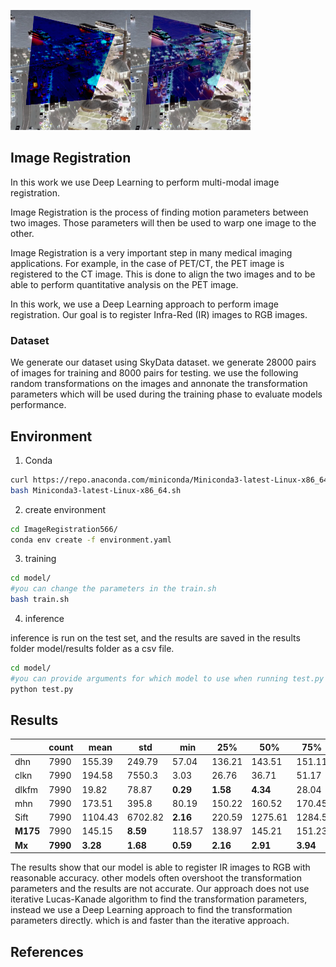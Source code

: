 
![Image registration](registered-51.png)

## Image Registration

In this work we use Deep Learning to perform multi-modal image registration.

Image Registration is the process of finding motion parameters between two images. 
Those parameters will then be used to warp one image to the other.

Image Registration is a very important step in many medical imaging applications.
For example, in the case of PET/CT, the PET image is registered to the CT image.
This is done to align the two images and to be able to perform quantitative analysis
on the PET image.

In this work, we use a Deep Learning approach to perform image registration.
Our goal is to register Infra-Red (IR) images to RGB images.

### Dataset
We generate our dataset using SkyData dataset. we generate 28000 pairs of images for training and 8000 pairs for testing.
we use the following random transformations on the images and annonate the transformation parameters which will be used
during the training phase to evaluate models performance.

## Environment

1. Conda
```bash
curl https://repo.anaconda.com/miniconda/Miniconda3-latest-Linux-x86_64.sh -o Miniconda3-latest-Linux-x86_64.sh
bash Miniconda3-latest-Linux-x86_64.sh
```

2. create environment
```bash
cd ImageRegistration566/
conda env create -f environment.yaml
```

3. training

```bash
cd model/
#you can change the parameters in the train.sh
bash train.sh
```

4. inference

inference is run on the test set, and the results are saved in the results folder model/results folder as a csv file.
```bash
cd model/
#you can provide arguments for which model to use when running test.py 
python test.py 
```
## Results

|       | count | mean    | std     | min    | 25%    | 50%     | 75%    | max       |
| ----- | ---- | ------- | ------- | ------ | ------ | ------- | ------ | --------- |
| dhn   | 7990 | 155.39  | 249.79  | 57.04  | 136.21 | 143.51  | 151.11 | 12720.9   |
| clkn  | 7990 | 194.58  | 7550.3  | 3.03   | 26.76  | 36.71   | 51.17  | 605127.75 |
| dlkfm | 7990 | 19.82   | 78.87   | **0.29**   | **1.58**   | **4.34**    | 28.04  | 4510.84   |
| mhn   | 7990 | 173.51  | 395.8   | 80.19  | 150.22 | 160.52  | 170.45 | 33016.71  |
| Sift  | 7990 | 1104.43 | 6702.82 | **2.16**   | 220.59 | 1275.61 | 1284.5 | 461591.52 |
| **M175**  | 7990 | 145.15  | **8.59**    | 118.57 | 138.97 | 145.21  | 151.23 | 172.33    |
| **Mx**    | **7990** | **3.28**    | **1.68**    | **0.59**   | **2.16**   | **2.91**    | **3.94**   | **22.63**     |

The results show that our model is able to register IR images to RGB with reasonable accuracy. other models often overshoot the transformation parameters and the results are not accurate.
Our approach does not use iterative Lucas-Kanade algorithm to find the transformation parameters, instead we use a Deep Learning approach to find the transformation parameters directly.
which is  and faster than the iterative approach.
## References
